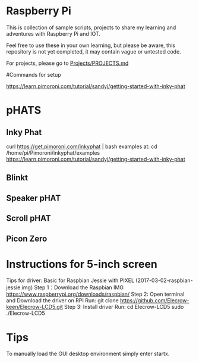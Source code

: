# Raspberry Pi 

This is collection of sample scripts, projects to share my learning and adventures with Raspberry Pi and IOT.

Feel free to use these in your own learning, 
but please be aware, this repository is not yet completed, 
it may contain vague or untested code.

For projects, please go to [Projects/PROJECTS.md](Projects/PROJECTS.md)

#Commands for setup

https://learn.pimoroni.com/tutorial/sandyj/getting-started-with-inky-phat


# pHATS

## Inky Phat

curl https://get.pimoroni.com/inkyphat  | bash
examples at: cd /home/pi/Pimoroni/inkyphat/examples
https://learn.pimoroni.com/tutorial/sandyj/getting-started-with-inky-phat

## Blinkt

## Speaker pHAT

## Scroll pHAT

## Picon Zero


# Instructions for 5-inch screen

Tips for driver: 
Basic for Raspbian Jessie with PIXEL (2017-03-02-raspbian-jessie.img)
Step 1：Download the Raspbian IMG
https://www.raspberrypi.org/downloads/raspbian/
Step 2: Open terminal and Download the driver on RPI
Run:
git clone https://github.com/Elecrow-keen/Elecrow-LCD5.git
Step 3: Install driver
Run:
cd Elecrow-LCD5
sudo ./Elecrow-LCD5


# Tips

To manually load the GUI desktop environment simply enter startx.
